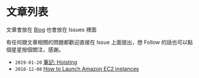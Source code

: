 # 文章列表

文章會放在 [Blog](https://leeboyd.github.io/blog_vuepress/articles/) 也會放在 Issues 裡面

有任何跟文章相關的問題都歡迎直接在 Issue 上面提出，想 Follow 的話也可以點個星星按個關注，感謝。

* `2019-01-20`  [筆記: Hoisting]() 
* `2018-12-08`  [How to Launch Amazon EC2 instances](https://github.com/Leeboyd/blog_vuepress/issues/1) 